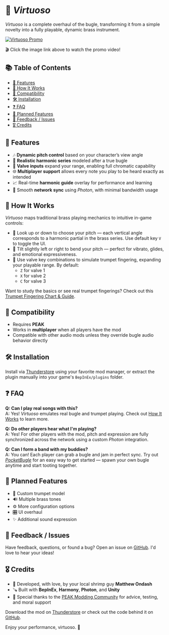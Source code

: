 # 📯 *Virtuoso*

*Virtuoso* is a complete overhaul of the bugle, transforming it from a simple novelty into a fully playable, dynamic brass instrument.

[![Virtuoso Promo][video-thumbnail]][video-promo]

🎬 Click the image link above to watch the promo video!

## 📚 Table of Contents

- [🚀 Features](#-features)
- [🔧 How It Works](#-how-it-works)
- [🔗 Compatibility](#-compatibility)
- [🛠️ Installation](#-installation)
- [❓ FAQ](#-faq)
- [📌 Planned Features](#-planned-features)
- [💬 Feedback / Issues](#-feedback--issues)
- [🎖️ Credits](#-credits)

## 🚀 Features

- 🎶 **Dynamic pitch control** based on your character’s view angle
- 🔢 **Realistic harmonic series** modeled after a true bugle
- 🎺 **Valve inputs** expand your range, enabling full chromatic capability
- 🌐 **Multiplayer support** allows every note you play to be heard exactly as intended
- 📈 Real-time **harmonic guide** overlay for performance and learning
- 📡 Smooth **network sync** using *Photon*, with minimal bandwidth usage

## 🔧 How It Works

*Virtuoso* maps traditional brass playing mechanics to intuitive in-game controls:

- 🎯 Look up or down to choose your pitch — each vertical angle corresponds to a harmonic partial in the brass series. Use default key `V` to toggle the UI.
- 🎼 Tilt slightly left or right to bend your pitch — perfect for vibrato, glides, and emotional expressiveness.
- 🎺 Use valve key combinations to simulate trumpet fingering, expanding your playable range. By default:
  - `Z` for valve 1
  - `X` for valve 2
  - `C` for valve 3

Want to study the basics or see real trumpet fingerings? Check out this [Trumpet Fingering Chart & Guide][trumpet-chart].

## 🔗 Compatibility

- Requires **PEAK**
- Works in **multiplayer** when all players have the mod
- Compatible with other audio mods unless they override bugle audio behavior directly

## 🛠️ Installation

Install via [Thunderstore][thunderstore] using your favorite mod manager, or extract the plugin manually into your game's `BepInEx/plugins` folder.

## ❓ FAQ

**Q: Can I play real songs with this?**  
A: Yes! *Virtuoso* emulates real bugle and trumpet playing. Check out [How It Works](#-how-it-works) to learn more.

**Q: Do other players hear what I'm playing?**  
A: Yes! For other players with the mod, pitch and expression are fully synchronized across the network using a custom *Photon* integration.

**Q: Can I form a band with my buddies?**  
A: You can! Each player can grab a bugle and jam in perfect sync. Try out [*PocketBugle*][pocket] for an easy way to get started — spawn your own bugle anytime and start tooting together.

## 📌 Planned Features

- 🎨 Custom trumpet model
- 🔊 Multiple brass tones
- ⚙️ More configuration options
- 🎛️ UI overhaul
- ✨ Additional sound expression

## 💬 Feedback / Issues

Have feedback, questions, or found a bug? Open an issue on [GitHub][github]. I'd love to hear your ideas!

## 🎖️ Credits

- 🦐 Developed, with love, by your local shrimp guy **Matthew Ondash**
- 🪚 Built with **BepInEx**, **Harmony**, **Photon**, and **Unity**
- 💖 Special thanks to the [PEAK Modding Community][discord] for advice, testing, and moral support

Download the mod on [Thunderstore][thunderstore] or check out the code behind it on [GitHub][github].

Enjoy your performance, virtuoso. 📯

[discord]: https://discord.gg/SAw86z24rB
[github]: https://github.com/mondash/Virtuoso
[pocket]: https://thunderstore.io/c/peak/p/mondash/PocketBugle/
[thunderstore]: https://thunderstore.io/c/peak/
[trumpet-chart]: https://musicalinstrumentguide.com/trumpet-fingering-chart/
[video-thumbnail]: https://img.youtube.com/vi/wFdlC60iaPE/0.jpg
[video-promo]: https://www.youtube.com/watch?v=wFdlC60iaPE
